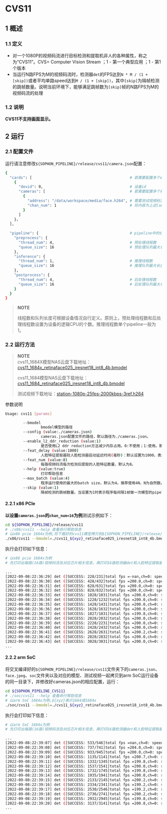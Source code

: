 # CVS11

## 1 概述

### 1.1 定义

- 对一个1080P的视频码流进行目标检测和提取机非人的各种属性，称之为“CVS11”。CVS= Computer Vision Stream ；1 - 第一个典型应用 ；1 - 第1个版本
- 当运行N路FPS为M的视频码流时，检测器`det`的FPS达到`N * M / (1 + [skip])`或者平均单路speed达到`M / (1 + [skip])`，其中`[skip]`为隔帧检测的跳帧数量。说明当前环境下，能够满足跳帧数为`[skip]`帧的N路FPS为M的视频码流的处理

### 1.2 说明

**CVS11不支持画面显示。**

## 2 运行

### 2.1 配置文件

运行请注意修改`${SOPHON_PIPELINE}/release/cvs11/camera.json`配置：

```bash
{
  "cards": [											# 若需要配置多个device，可以在cards下添加多组devid和cameras信息
    {
      "devid": 0,										# 设备id
      "cameras": [										# 若需要配置多个视频码流，可以在cameras下添加多组address和chan_num信息。若配置了多个address或多个cards，总的视频码流路数为所有的[chan_num]数量之和
        {
          "address": "/data/workspace/media/face.h264",	# 需要测试视频码流的地址
          "chan_num": 1									# 将内容为上述[address]的视频码流配置[chan_num]数量的路数。默认设置为1，会接入1路的内容为上述[address]的视频码流。
        }
      ]
    }，
  ],
  
  "pipeline": {											# pipeline中的线程数和队列长度
    "preprocess": {
      "thread_num": 4,									# 预处理线程数
      "queue_size": 16									# 预处理队列最大长度
    },
    "inference": {
      "thread_num": 1,									# 推理线程数
      "queue_size": 16									# 推理队列最大长度
    },
    "postprocess": {
      "thread_num": 4,									# 后处理线程数
      "queue_size": 16									# 后处理队列最大长度
    }
  }
}
```

> **NOTE**  
>
> 线程数和队列长度可根据设备情况自行定义。原则上，预处理线程数和后处理线程数设置为设备的逻辑CPU的个数。推理线程数单个pipeline一般为1。

### 2.2 运行方法

  > **NOTE**  
  > cvs11_1684X模型NAS云盘下载地址：[cvs11_1684x_retinaface025_iresnet18_int8_4b.bmodel](http://219.142.246.77:65000/sharing/rt2I1oPAi)
  >
  > cvs11_1684模型NAS云盘下载地址：[cvs11_1684_retinaface025_iresnet18_int8_4b.bmodel](http://219.142.246.77:65000/sharing/6AJkOxzth)
  >
  > 测试视频下载地址：[station-1080p-25fps-2000kbps-3ref.h264](http://219.142.246.77:65000/sharing/8gTjG5lXB)

参数说明

```bash
Usage: cvs11 [params]

        --bmodel 
                bmodel模型的路径
        --config (value:./cameras.json)
                cameras.json配置文件的路径，默认路径为./cameras.json。
        --enable_l2_ddr_reduction (value:1)
                是否使用L2 ddr reduction方法减少内存占用。0:不使用；1:使用。默认使用L2 ddr reduction方法。
        --feat_delay (value:1000)
                人脸特征提取器较人脸检测器启动延迟时间(毫秒)：默认设置为1000，表示人脸检测开始1000毫秒后，开启人脸特征提取
        --feat_num (value:8)
                每路视频码流每次检测后提取的人脸特征数量，默认为8。
        --help (value:true)
                打印帮助信息
        --max_batch (value:4)
                程序运行使用的最大的batch size，默认为4。推荐使用4N，N为自然数。
        --skip (value:1)
                隔帧检测的跳帧数量。当设置为1时表示程序每间隔1帧做一次模型的pipeline，默认为1。
```

#### 2.2.1 x86 PCIe

**以设置`cameras.json`的`chan_num=16`为例**测试示例如下：

```bash
cd ${SOPHON_PIPELINE}/release/cvs11
# ./x86/cvs11 --help 查看命行帮助信息
# 以x86 pcie 1684x为例,将下载好的cvs11模型拷贝到${SOPHON_PIPELINE}/release/cvs11目录下运行,${xyz}表示1684或1684x
./x86/cvs11 --bmodel=./cvs11_${xyz}_retinaface025_iresnet18_int8_4b.bmodel --config=./cameras.json --feat_num=8
```

执行会打印如下信息：

```bash
# 以x86 pcie 1684x为例
# 先打印出每路(16路)视频码流及对应芯片相关信息，再打印16路检测器det和人脸特征提取器feature的总FPS和第0路视频码流处理对应的speed信息。其中，FPS和speed信息与当前运行设备的硬件配置相关，不同设备运行结果不同属正常现象，且同一设备运行程序过程中FPS和speed信息有一定波动属于正常现象。FPS和speed信息如下所示：

...
[2022-09-08:22:36:29] det ([SUCCESS: 228/231]total fps =-nan,ch=0: speed=-nan) feature ([SUCCESS: 240/241]total fps=-nan,ch=0: speed=-nan)
[2022-09-08:22:36:30] det ([SUCCESS: 428/432]total fps =200.0,ch=0: speed=13.0) feature ([SUCCESS: 360/366]total fps=120.0,ch=0: speed=8.0)
[2022-09-08:22:36:31] det ([SUCCESS: 628/631]total fps =200.0,ch=0: speed=12.5) feature ([SUCCESS: 480/488]total fps=120.0,ch=0: speed=8.0)
[2022-09-08:22:36:32] det ([SUCCESS: 828/832]total fps =200.0,ch=0: speed=12.7) feature ([SUCCESS: 604/608]total fps=121.3,ch=0: speed=8.0)
[2022-09-08:22:36:33] det ([SUCCESS: 1028/1031]total fps =200.0,ch=0: speed=12.5) feature ([SUCCESS: 728/728]total fps=122.0,ch=0: speed=8.0)
[2022-09-08:22:36:34] det ([SUCCESS: 1228/1232]total fps =200.0,ch=0: speed=12.5) feature ([SUCCESS: 852/856]total fps=123.0,ch=0: speed=8.0)
[2022-09-08:22:36:35] det ([SUCCESS: 1428/1431]total fps =200.0,ch=0: speed=12.5) feature ([SUCCESS: 968/968]total fps=122.0,ch=0: speed=8.0)
[2022-09-08:22:36:36] det ([SUCCESS: 1628/1632]total fps =200.0,ch=0: speed=12.5) feature ([SUCCESS: 1088/1088]total fps=121.0,ch=0: speed=8.0)
[2022-09-08:22:36:37] det ([SUCCESS: 1827/1831]total fps =199.8,ch=0: speed=12.5) feature ([SUCCESS: 1208/1208]total fps=120.0,ch=0: speed=8.0)
[2022-09-08:22:36:38] det ([SUCCESS: 2028/2032]total fps =200.0,ch=0: speed=12.5) feature ([SUCCESS: 1328/1328]total fps=119.0,ch=0: speed=8.0)
[2022-09-08:22:36:39] det ([SUCCESS: 2228/2231]total fps =200.0,ch=0: speed=12.5) feature ([SUCCESS: 1448/1448]total fps=120.0,ch=0: speed=8.0)
[2022-09-08:22:36:40] det ([SUCCESS: 2428/2432]total fps =200.0,ch=0: speed=12.5) feature ([SUCCESS: 1568/1568]total fps=120.0,ch=0: speed=8.0)
[2022-09-08:22:36:41] det ([SUCCESS: 2628/2631]total fps =200.2,ch=0: speed=12.5) feature ([SUCCESS: 1688/1688]total fps=120.0,ch=0: speed=8.0)
[2022-09-08:22:36:42] det ([SUCCESS: 2828/2832]total fps =200.0,ch=0: speed=12.5) feature ([SUCCESS: 1816/1816]total fps=122.0,ch=0: speed=8.0)
[2022-09-08:22:36:43] det ([SUCCESS: 3028/3031]total fps =200.0,ch=0: speed=12.5) feature ([SUCCESS: 1928/1928]total fps=120.0,ch=0: speed=8.0)
...
```

#### 2.2.2 arm SoC

将交叉编译好的`${SOPHON_PIPELINE}/release/cvs11`文件夹下的`cameras.json`、`face.jpeg`、`soc`文件夹以及对应的模型、测试视频一起拷贝到arm SoC运行设备的同一目录下，并修改好cameras.json的相应配置，运行：

```bash
cd ${SOPHON_PIPELINE_CVS11}
# ./soc/cvs11 --help 查看命行帮助信息
# 以arm SoC 1684x为例,${xyz}表示1684或1684x
./soc/cvs11 --bmodel=./cvs11_${xyz}_retinaface025_iresnet18_int8_4b.bmodel --config=./cameras.json --feat_num=8
```

执行会打印如下信息：

```bash
# 以arm SoC 1684x为例
# 先打印出每路(16路)视频码流及对应芯片相关信息，再打印16路检测器det和人脸特征提取器feature的总FPS和第0路视频码流处理对应的speed信息。其中，FPS和speed信息与当前运行设备的硬件配置相关，不同设备运行结果不同属正常现象，且同一设备运行程序过程中FPS和speed信息有一定波动属于正常现象。FPS和speed信息如下所示：

...
[2022-09-08:22:39:07] det ([SUCCESS: 533/546]total fps =nan,ch=0: speed=nan) feature ([SUCCESS: 416/416]total fps=nan,ch=0: speed=nan)
[2022-09-08:22:39:08] det ([SUCCESS: 737/741]total fps =204.0,ch=0: speed=13.0) feature ([SUCCESS: 540/544]total fps=124.0,ch=0: speed=8.0)
[2022-09-08:22:39:09] det ([SUCCESS: 933/945]total fps =200.0,ch=0: speed=12.5) feature ([SUCCESS: 664/664]total fps=124.0,ch=0: speed=8.0)
[2022-09-08:22:39:10] det ([SUCCESS: 1135/1141]total fps =200.7,ch=0: speed=12.7) feature ([SUCCESS: 792/792]total fps=125.3,ch=0: speed=8.0)
[2022-09-08:22:39:11] det ([SUCCESS: 1332/1345]total fps =199.8,ch=0: speed=12.5) feature ([SUCCESS: 916/920]total fps=125.0,ch=0: speed=8.0)
[2022-09-08:22:39:12] det ([SUCCESS: 1537/1541]total fps =200.0,ch=0: speed=12.5) feature ([SUCCESS: 1032/1032]total fps=123.0,ch=0: speed=8.0)
[2022-09-08:22:39:13] det ([SUCCESS: 1732/1745]total fps =199.8,ch=0: speed=12.5) feature ([SUCCESS: 1156/1160]total fps=123.0,ch=0: speed=8.0)
[2022-09-08:22:39:14] det ([SUCCESS: 1935/1941]total fps =200.0,ch=0: speed=12.5) feature ([SUCCESS: 1272/1278]total fps=120.0,ch=0: speed=8.0)
[2022-09-08:22:39:15] det ([SUCCESS: 2133/2145]total fps =200.2,ch=0: speed=12.5) feature ([SUCCESS: 1400/1400]total fps=121.0,ch=0: speed=8.0)
[2022-09-08:22:39:16] det ([SUCCESS: 2334/2341]total fps =199.2,ch=0: speed=12.5) feature ([SUCCESS: 1528/1528]total fps=124.0,ch=0: speed=8.0)
[2022-09-08:22:39:17] det ([SUCCESS: 2530/2546]total fps =199.2,ch=0: speed=12.5) feature ([SUCCESS: 1652/1656]total fps=124.0,ch=0: speed=8.0)
[2022-09-08:22:39:18] det ([SUCCESS: 2736/2741]total fps =200.2,ch=0: speed=12.5) feature ([SUCCESS: 1768/1768]total fps=124.0,ch=0: speed=8.0)
[2022-09-08:22:39:19] det ([SUCCESS: 2932/2945]total fps =199.8,ch=0: speed=12.5) feature ([SUCCESS: 1888/1888]total fps=122.0,ch=0: speed=8.0)
[2022-09-08:22:39:20] det ([SUCCESS: 3137/3141]total fps =200.8,ch=0: speed=12.5) feature ([SUCCESS: 2016/2016]total fps=122.0,ch=0: speed=8.0)
...
```

